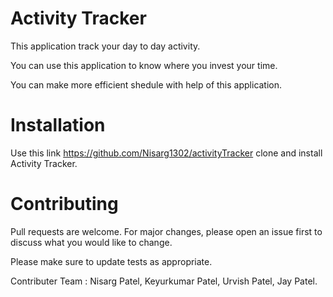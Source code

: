 # Activity Tracker

This application track your day to day activity.

You can use this application to know where you invest your time.

You can make more efficient shedule with help of this application.

# Installation

  Use this link https://github.com/Nisarg1302/activityTracker clone and install Activity Tracker.
  
  
  
# Contributing
Pull requests are welcome. For major changes, please open an issue first to discuss what you would like to change.

Please make sure to update tests as appropriate.

Contributer Team : 
Nisarg Patel,
Keyurkumar Patel,
Urvish Patel,
Jay Patel.
